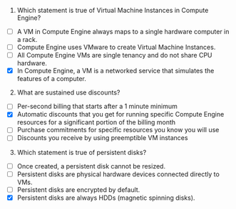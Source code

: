 1. Which statement is true of Virtual Machine Instances in Compute Engine?

- [ ] A VM in Compute Engine always maps to a single hardware computer in a rack.
- [ ] Compute Engine uses VMware to create Virtual Machine Instances.
- [ ] All Compute Engine VMs are single tenancy and do not share CPU hardware.
- [X] In Compute Engine, a VM is a networked service that simulates the features of a computer.

2. What are sustained use discounts?

- [ ] Per-second billing that starts after a 1 minute minimum
- [X] Automatic discounts that you get for running specific Compute Engine resources for a significant portion of the billing month
- [ ] Purchase commitments for specific resources you know you will use
- [ ] Discounts you receive by using preemptible VM instances

3. Which statement is true of persistent disks?

- [ ] Once created, a persistent disk cannot be resized.
- [ ] Persistent disks are physical hardware devices connected directly to VMs.
- [ ] Persistent disks are encrypted by default.
- [X] Persistent disks are always HDDs (magnetic spinning disks).
